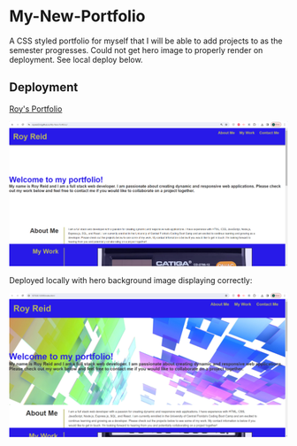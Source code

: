 # My-New-Portfolio

A CSS styled portfolio for myself that I will be able to add projects to as the semester progresses. Could not get hero image to properly render on deployment. See local deploy below.

## Deployment

[Roy's Portfolio](https://royreid3rd.github.io/My-New-Portfolio/)

![Deployed](./Images/Portfolio.PNG)


Deployed locally with hero background image displaying correctly:

![Local](./Images/localportfolio.PNG)